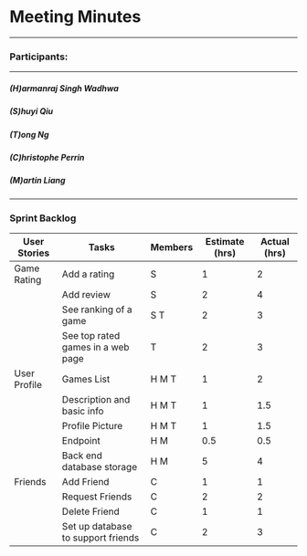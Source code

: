 # Meeting Minutes
---

### Participants:
***
##### (H)armanraj Singh Wadhwa
##### (S)huyi Qiu
##### (T)ong Ng
##### (C)hristophe Perrin
##### (M)artin Liang
***

### Sprint Backlog



| User Stories | Tasks | Members | Estimate (hrs) | Actual (hrs) |
| --- | --- | --- | --- | --- |
| Game Rating |Add a rating | S | 1 | 2 | 
|  | Add review | S | 2 | 4 | 
|  | See ranking of a game | S T | 2 | 3 | 
|  | See top rated games in a web page | T | 2 | 3 | 
| User Profile | Games List | H M T | 1 | 2 | 
|  | Description and basic info | H M T | 1 | 1.5 | 
|  | Profile Picture | H M T | 1 | 1.5 | 
|  | Endpoint | H M | 0.5 | 0.5 | 
|  | Back end database storage | H M | 5 | 4 | 
| Friends | Add Friend  | C | 1 | 1 | 
|  | Request Friends | C | 2 | 2 | 
|  | Delete Friend | C | 1 | 1 | 
|  | Set up database to support friends | C | 2 | 3 | 
